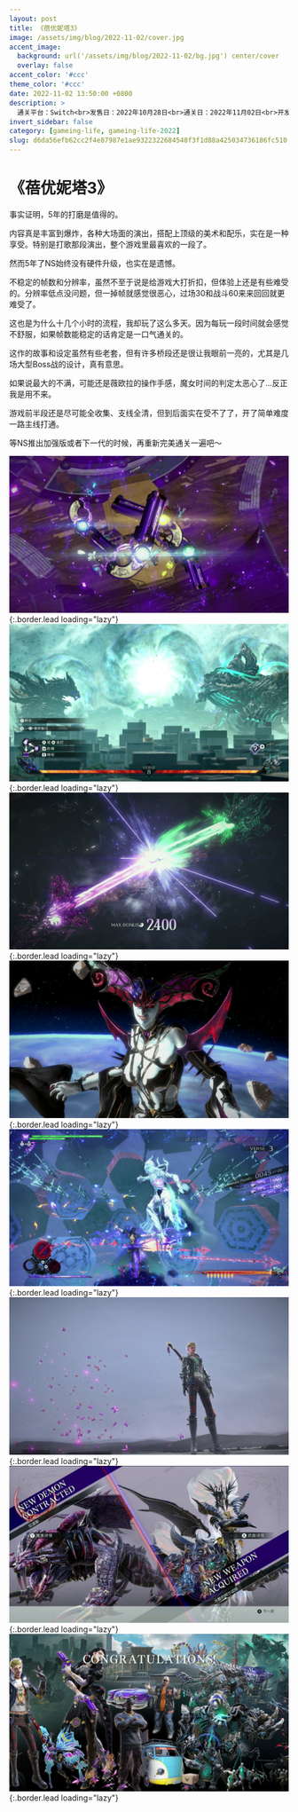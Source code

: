 ```yaml
---
layout: post
title: 《蓓优妮塔3》
image: /assets/img/blog/2022-11-02/cover.jpg
accent_image: 
  background: url('/assets/img/blog/2022-11-02/bg.jpg') center/cover
  overlay: false
accent_color: '#ccc'
theme_color: '#ccc'
date: 2022-11-02 13:50:00 +0800
description: >
  通关平台：Switch<br>发售日：2022年10月28日<br>通关日：2022年11月02日<br>开发商：PlatinumGames<br>发行商：Nintendo
invert_sidebar: false
category: [gameing-life, gameing-life-2022]
slug: d6da56efb62cc2f4e87987e1ae9322322684548f3f1d88a425034736186fc510
---
```


# 《蓓优妮塔3》

事实证明，5年的打磨是值得的。

内容真是丰富到爆炸，各种大场面的演出，搭配上顶级的美术和配乐，实在是一种享受。特别是打歌那段演出，整个游戏里最喜欢的一段了。

然而5年了NS始终没有硬件升级，也实在是遗憾。

不稳定的帧数和分辨率，虽然不至于说是给游戏大打折扣，但体验上还是有些难受的。分辨率低点没问题，但一掉帧就感觉很恶心，过场30和战斗60来来回回就更难受了。

这也是为什么十几个小时的流程，我却玩了这么多天。因为每玩一段时间就会感觉不舒服，如果帧数能稳定的话肯定是一口气通关的。

这作的故事和设定虽然有些老套，但有许多桥段还是很让我眼前一亮的，尤其是几场大型Boss战的设计，真有意思。

如果说最大的不满，可能还是薇欧拉的操作手感，魔女时间的判定太恶心了...反正我是用不来。

游戏前半段还是尽可能全收集、支线全清，但到后面实在受不了了，开了简单难度一路主线打通。

等NS推出加强版或者下一代的时候，再重新完美通关一遍吧～

![](/assets/img/blog/2022-11-02/1.jpg){:.border.lead loading="lazy"}
![](/assets/img/blog/2022-11-02/2.jpg){:.border.lead loading="lazy"}
![](/assets/img/blog/2022-11-02/3.jpg){:.border.lead loading="lazy"}
![](/assets/img/blog/2022-11-02/4.jpg){:.border.lead loading="lazy"}
![](/assets/img/blog/2022-11-02/5.jpg){:.border.lead loading="lazy"}
![](/assets/img/blog/2022-11-02/6.jpg){:.border.lead loading="lazy"}
![](/assets/img/blog/2022-11-02/7.jpg){:.border.lead loading="lazy"}
![](/assets/img/blog/2022-11-02/8.jpg){:.border.lead loading="lazy"}

